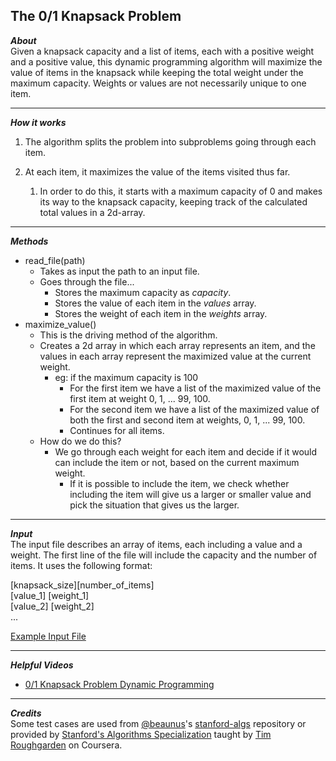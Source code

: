 ## The 0/1 Knapsack Problem  
_**About**_  
Given a knapsack capacity and a list of items, each with a positive weight and a positive value, this dynamic programming algorithm will maximize the value of items in the knapsack while keeping the total weight under the maximum capacity. Weights or values are not necessarily unique to one item.  

---  

_**How it works**_  
1. The algorithm splits the problem into subproblems going through each item.  

1. At each item, it maximizes the value of the items visited thus far.  
    1. In order to do this, it starts with a maximum capacity of 0 and makes its way to the knapsack capacity, keeping track of the calculated total values in a 2d-array.  

---  

_**Methods**_  
- read_file(path)  
    - Takes as input the path to an input file.  
    - Goes through the file...  
        - Stores the maximum capacity as _capacity_.  
        - Stores the value of each item in the _values_ array.  
        - Stores the weight of each item in the _weights_ array.  
- maximize_value()  
    - This is the driving method of the algorithm.  
    - Creates a 2d array in which each array represents an item, and the values in each array represent the maximized value at the current weight.  
        - eg: if the maximum capacity is 100  
            - For the first item we have a list of the maximized value of the first item at weight 0, 1, ... 99, 100.  
            - For the second item we have a list of the maximized value of both the first and second item at weights, 0, 1, ... 99, 100.  
            - Continues for all items.  
    - How do we do this?  
        - We go through each weight for each item and decide if it would can include the item or not, based on the current maximum weight.  
            - If it is possible to include the item, we check whether including the item will give us a larger or smaller value and pick the situation that gives us the larger.  

---  

_**Input**_  
The input file describes an array of items, each including a value and a weight. The first line of the file will include the capacity and the number of items. It uses the following format:  

\[knapsack_size\]\[number_of_items\]  
\[value_1\] \[weight_1\]  
\[value_2\] \[weight_2\]  
...  

[Example Input File]( https://github.com/keshprad/Algorithms/blob/master/Knapsack01/testCases/test2.txt )  

---  

_**Helpful Videos**_  
- [0/1 Knapsack Problem Dynamic Programming]( https://www.youtube.com/watch?v=8LusJS5-AGo&t=29s )  

---  

_**Credits**_  
Some test cases are used from [@beaunus]( https://github.com/beaunus )'s [stanford-algs]( https://github.com/beaunus/stanford-algs ) repository or provided by [Stanford's Algorithms Specialization]( https://www.coursera.org/specializations/algorithms ) taught by [Tim Roughgarden]( https://www.linkedin.com/in/tim-roughgarden-1a594855 ) on Coursera.  
